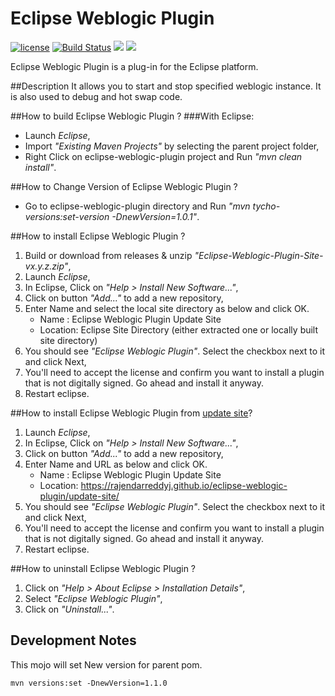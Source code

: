 # Eclipse Weblogic Plugin 

[![license](https://img.shields.io/github/license/mashape/apistatus.svg)](https://raw.githubusercontent.com/rajendarreddyj/eclipse-weblogic-plugin/master/LICENSE)
[![Build Status](https://travis-ci.org/rajendarreddyj/eclipse-weblogic-plugin.svg?branch=master)](https://travis-ci.org/rajendarreddyj/eclipse-weblogic-plugin)
[![](https://img.shields.io/github/issues-raw/rajendarreddyj/eclipse-weblogic-plugin.svg)](https://github.com/rajendarreddyj/eclipse-weblogic-plugin/issues)
[![](https://tokei.rs/b1/github/rajendarreddyj/eclipse-weblogic-plugin?category=code)](https://github.com/rajendarreddyj/eclipse-weblogic-plugin)

Eclipse Weblogic Plugin is a plug-in for the Eclipse platform.

##Description
It allows you to start and stop specified weblogic instance. It is also used to debug and hot swap code.

##How to build Eclipse Weblogic Plugin ?
###With Eclipse:
- Launch _Eclipse_,
- Import _"Existing Maven Projects"_ by selecting the parent project folder,
- Right Click on eclipse-weblogic-plugin project and Run _"mvn clean install"_.

##How to Change Version of  Eclipse Weblogic Plugin ?
- Go to eclipse-weblogic-plugin directory and Run _"mvn tycho-versions:set-version -DnewVersion=1.0.1"_.

##How to install Eclipse Weblogic Plugin ?
1. Build or download from releases & unzip _"Eclipse-Weblogic-Plugin-Site-vx.y.z.zip"_,
2. Launch _Eclipse_,
3. In Eclipse, Click on _"Help > Install New Software..."_,
3. Click on button _"Add..."_ to add a new repository,
4. Enter Name and select the local site directory as below and click OK.
    * Name    : Eclipse Weblogic Plugin Update Site
    * Location: Eclipse Site Directory (either extracted one or locally built site directory)
5. You should see _"Eclipse Weblogic Plugin"_. Select the checkbox next to it and click Next,
6. You'll need to accept the license and confirm you want to install a plugin that is not digitally signed. Go ahead and install it anyway.
7. Restart eclipse.

##How to install Eclipse Weblogic Plugin from [update site](https://rajendarreddyj.github.io/eclipse-weblogic-plugin/update-site/)?
1. Launch _Eclipse_,
2. In Eclipse, Click on _"Help > Install New Software..."_,
3. Click on button _"Add..."_ to add a new repository,
4. Enter Name and URL as below and click OK.
    * Name    : Eclipse Weblogic Plugin Update Site
    * Location: https://rajendarreddyj.github.io/eclipse-weblogic-plugin/update-site/
5. You should see _"Eclipse Weblogic Plugin"_. Select the checkbox next to it and click Next,
6. You'll need to accept the license and confirm you want to install a plugin that is not digitally signed. Go ahead and install it anyway.
7. Restart eclipse.

##How to uninstall Eclipse Weblogic Plugin ?
1. Click on _"Help > About Eclipse > Installation Details"_,
2. Select _"Eclipse Weblogic Plugin"_,
3. Click on _"Uninstall..."_.

## Development Notes

This mojo will set New version for parent pom.

`mvn versions:set -DnewVersion=1.1.0`
